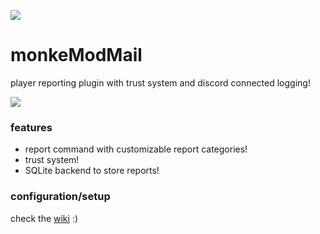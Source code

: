 ![](https://naomi.s-ul.eu/GAYeJ2sJ)
# monkeModMail
player reporting plugin with trust system and discord connected logging!

![](https://img.shields.io/github/downloads/monkegame/monkemodmail/total?style=for-the-badge)

### features
- report command with customizable report categories!
- trust system!
- SQLite backend to store reports!

### configuration/setup

check the [wiki](https://github.com/monkegame/monkeModMail/wiki/Config) :)

